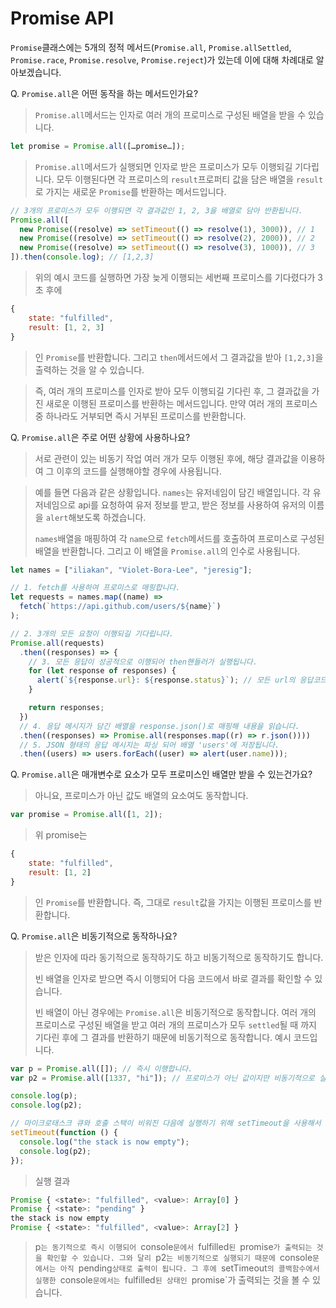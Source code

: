 # Promise API

`Promise`클래스에는 5개의 정적 메서드(`Promise.all`, `Promise.allSettled`, `Promise.race`, `Promise.resolve`, `Promise.reject`)가 있는데 이에 대해 차례대로 알아보겠습니다.

Q. `Promise.all`은 어떤 동작을 하는 메서드인가요?

> `Promise.all`메서드는 인자로 여러 개의 프로미스로 구성된 배열을 받을 수 있습니다.

```js
let promise = Promise.all([…promise…]);
```

> `Promise.all`메서드가 실행되면 인자로 받은 프로미스가 모두 이행되길 기다립니다. 모두 이행된다면 각 프로미스의 `result`프로퍼티 값을 담은 배열을 `result`로 가지는 새로운 `Promise`를 반환하는 메서드입니다.

```js
// 3개의 프로미스가 모두 이행되면 각 결과값인 1, 2, 3을 배열로 담아 반환됩니다.
Promise.all([
  new Promise((resolve) => setTimeout(() => resolve(1), 3000)), // 1
  new Promise((resolve) => setTimeout(() => resolve(2), 2000)), // 2
  new Promise((resolve) => setTimeout(() => resolve(3), 1000)), // 3
]).then(console.log); // [1,2,3]
```

> 위의 예시 코드를 실행하면 가장 늦게 이행되는 세번째 프로미스를 기다렸다가 3초 후에

```js
{
	state: "fulfilled",
	result: [1, 2, 3]
}
```

> 인 `Promise`를 반환합니다. 그리고 `then`메서드에서 그 결과값을 받아 `[1,2,3]`을 출력하는 것을 알 수 있습니다.

> 즉, 여러 개의 프로미스를 인자로 받아 모두 이행되길 기다린 후, 그 결과값을 가진 새로운 이행된 프로미스를 반환하는 메서드입니다. 만약 여러 개의 프로미스 중 하나라도 거부되면 즉시 거부된 프로미스를 반환합니다.

Q. `Promise.all`은 주로 어떤 상황에 사용하나요?

> 서로 관련이 있는 비동기 작업 여러 개가 모두 이행된 후에, 해당 결과값을 이용하여 그 이후의 코드를 실행해야할 경우에 사용됩니다.

> 예를 들면 다음과 같은 상황입니다. `names`는 유저네임이 담긴 배열입니다. 각 유저네임으로 api를 요청하여 유저 정보를 받고, 받은 정보를 사용하여 유저의 이름을 `alert`해보도록 하겠습니다.
>
> `names`배열을 매핑하여 각 `name`으로 `fetch`메서드를 호출하여 프로미스로 구성된 배열을 반환합니다. 그리고 이 배열을 `Promise.all`의 인수로 사용됩니다.

```js
let names = ["iliakan", "Violet-Bora-Lee", "jeresig"];

// 1. fetch를 사용하여 프로미스로 매핑합니다.
let requests = names.map((name) =>
  fetch(`https://api.github.com/users/${name}`)
);

// 2. 3개의 모든 요청이 이행되길 기다립니다.
Promise.all(requests)
  .then((responses) => {
    // 3. 모든 응답이 성공적으로 이행되어 then핸들러가 실행됩니다.
    for (let response of responses) {
      alert(`${response.url}: ${response.status}`); // 모든 url의 응답코드가 200입니다.
    }

    return responses;
  })
  // 4. 응답 메시지가 담긴 배열을 response.json()로 매핑해 내용을 읽습니다.
  .then((responses) => Promise.all(responses.map((r) => r.json())))
  // 5. JSON 형태의 응답 메시지는 파싱 되어 배열 'users'에 저장됩니다.
  .then((users) => users.forEach((user) => alert(user.name)));
```

Q. `Promise.all`은 매개변수로 요소가 모두 프로미스인 배열만 받을 수 있는건가요?

> 아니요, 프로미스가 아닌 값도 배열의 요소여도 동작합니다.

```js
var promise = Promise.all([1, 2]);
```

> 위 promise는

```jsx
{
	state: "fulfilled",
	result: [1, 2]
}
```

> 인 `Promise`를 반환합니다. 즉, 그대로 `result`값을 가지는 이행된 프로미스를 반환합니다.

Q. `Promise.all`은 비동기적으로 동작하나요?

> 받은 인자에 따라 동기적으로 동작하기도 하고 비동기적으로 동작하기도 합니다.
>
> 빈 배열을 인자로 받으면 즉시 이행되어 다음 코드에서 바로 결과를 확인할 수 있습니다.
>
> 빈 배열이 아닌 경우에는 `Promise.all`은 비동기적으로 동작합니다. 여러 개의 프로미스로 구성된 배열을 받고 여러 개의 프로미스가 모두 `settled`될 때 까지 기다린 후에 그 결과를 반환하기 때문에 비동기적으로 동작합니다. 예시 코드입니다.

```jsx
var p = Promise.all([]); // 즉시 이행합니다.
var p2 = Promise.all([1337, "hi"]); // 프로미스가 아닌 값이지만 비동기적으로 실행됩니다.

console.log(p);
console.log(p2);

// 마이크로태스크 큐와 호출 스택이 비워진 다음에 실행하기 위해 setTimeout을 사용해서 출력합니다.
setTimeout(function () {
  console.log("the stack is now empty");
  console.log(p2);
});
```

> 실행 결과

```js
Promise { <state>: "fulfilled", <value>: Array[0] }
Promise { <state>: "pending" }
the stack is now empty
Promise { <state>: "fulfilled", <value>: Array[2] }
```

> p`는 동기적으로 즉시 이행되어 `console`문에서 `fulfilled`된 `promise`가 출력되는 것을 확인할 수 있습니다. 그와 달리 `p2`는 비동기적으로 실행되기 때문에 `console`문에서는 아직 `pending`상태로 출력이 됩니다. 그 후에 `setTimeout`의 콜백함수에서 실행한 `console`문에서는 `fulfilled`된 상태인 `promise`가 출력되는 것을 볼 수 있습니다.
